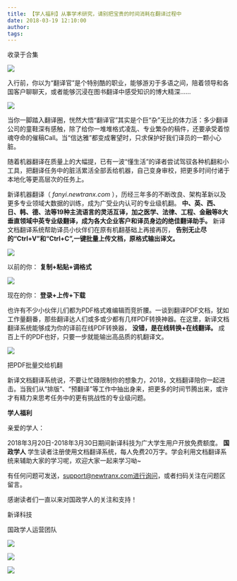 ```yaml
---
title: 【学人福利】从事学术研究，请别把宝贵的时间消耗在翻译过程中
date: 2018-03-19 12:10:00
author: 
tags: 
---
```



收录于合集

<img src='/images/3806/2.gif' width='auto' />

  

入行前，你以为“翻译官”是个特别酷的职业，能够游刃于多语之间，陪着领导和各国客户聊聊天，或者能够沉浸在图书翻译中感受知识的博大精深……

![](/images/3806/3.gif)

  

当你一脚踏入翻译圈，恍然大悟“翻译官”其实是个巨“杂”无比的体力活：多少翻译公司的童鞋深有感触，除了给你一堆堆格式凌乱、专业繁杂的稿件，还要承受着惊魂夺命的催稿Call。当“信达雅”都变成奢望时，只求保护好我们译员的一颗小心脏。

随着机器翻译在质量上的大幅提，已有一波“懂生活”的译者尝试驾驭各种机翻和小工具，把翻译任务中的脏活累活全部丢给机器，自己变身审校，把更多时间付诸于本地化等更高层次的任务上。

新译机器翻译（ _fanyi.newtranx.com_ ），历经三年多的不断改良、架构革新以及更多专业领域大数据的训练，成为广受业内认可的专业级机翻。
**中、英、西、日、韩、德、法等19种主流语言的灵活互译，加之医学、法律、工程、金融等8大垂直领域中英专业级翻译，成为各大企业客户和译员身边的绝佳翻译助手。**
新译文档翻译系统帮助译员小伙伴们在原有机翻基础上再接再厉， **告别无止尽的“Ctrl+V”和“Ctrl+C”,一键批量上传文档，原格式输出译文。**

![](/images/3806/4.gif)

以前的你： **复制+粘贴+调格式**

![](/images/3806/5.gif)

现在的你： **登录+上传+下载**

也许有不少小伙伴儿们都为PDF格式难编辑而竞折腰。一谈到翻译PDF文档，犹如工作量翻番，那些翻译达人们或多或少都有几样PDF转换神器。在这里，新译文档翻译系统能够成为你的译前在线PDF转换器，
**没错，是在线转换+在线翻译。** 成百上千的PDF也好，只要一步就能输出高品质的机翻译文。

![](/images/3806/6.gif)

把PDF批量交给机翻

新译文档翻译系统说，不要让忙碌限制你的想象力，2018，文档翻译陪你一起进击。当我们从“排版”、“预翻译”等工作中抽出身来，把更多的时间节腾出来，或许才有精力来思考任务中的更有挑战性的专业级问题。

 **学人福利**

  

亲爱的学人：

  

2018年3月20日-2018年3月30日期间新译科技为广大学生用户开放免费额度。 **国政学人**
学生读者注册使用文档翻译系统，每人免费20万字。学会利用文档翻译系统来辅助大家的学习呢，欢迎大家一起来学习呦~

有任何问题可发送，support@newtranx.com进行询问，或者扫码关注在问题区留言。

感谢读者们一直以来对国政学人的关注和支持！  

  

新译科技

国政学人运营团队

![](/images/3806/7.png)

![](/images/3806/8.png)

  

<img src='/images/3806/9.gif' width='auto' />

  

